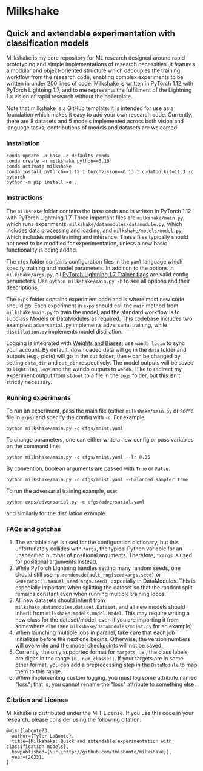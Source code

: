 # Milkshake
## Quick and extendable experimentation with classification models

Milkshake is my core repository for ML research designed around rapid prototyping and simple implementations of research necessities. It features a modular and object-oriented structure which decouples the training workflow from the research code, enabling complex experiments to be written in under 200 lines of code. Milkshake is written in PyTorch 1.12 with PyTorch Lightning 1.7, and to me represents the fulfillment of the Lightning 1.x vision of rapid research without the boilerplate.

Note that milkshake is a GitHub template: it is intended for use as a foundation which makes it easy to add your own research code. Currently, there are 8 datasets and 5 models implemented across both vision and language tasks; contributions of models and datasets are welcomed!

### Installation
```
conda update -n base -c defaults conda
conda create -n milkshake python==3.10
conda activate milkshake
conda install pytorch==1.12.1 torchvision==0.13.1 cudatoolkit=11.3 -c pytorch
python -m pip install -e .
```

### Instructions
The `milkshake` folder contains the base code and is written in PyTorch 1.12 with PyTorch Lightning 1.7. Three important files are `milkshake/main.py`, which runs experiments, `milkshake/datamodules/datamodule.py`, which includes data processing and loading, and `milkshake/models/model.py`, which includes model training and inference. These files typically should not need to be modified for experimentation, unless a new basic functionality is being added.

The `cfgs` folder contains configuration files in the `yaml` language which specify training and model parameters. In addition to the options in `milkshake/args.py`, all [PyTorch Lightning 1.7 Trainer flags](https://pytorch-lightning.readthedocs.io/en/1.7.7/common/trainer.html#trainer-flags) are valid config parameters. Use `python milkshake/main.py -h` to see all options and their descriptions.

The `exps` folder contains experiment code and is where most new code should go. Each experiment in `exps` should call the `main` method from `milkshake/main.py` to train the model, and the standard workflow is to subclass Models or DataModules as required. This codebase includes two examples: `adversarial.py` implements adversarial training, while `distillation.py` implements model distillation.

Logging is integrated with [Weights and Biases](https://docs.wandb.ai/guides); use `wandb login` to sync your account. By default, downloaded data will go in the `data` folder and outputs (e.g., plots) will go in the `out` folder; these can be changed by setting `data_dir` and `out_dir` respectively. The model outputs will be saved to `lightning_logs` and the wandb outputs to `wandb`. I like to redirect my experiment output from `stdout` to a file in the `logs` folder, but this isn't strictly necessary.

### Running experiments

To run an experiment, pass the main file (either `milkshake/main.py` or some file in `exps`) and specify the config with `-c`. For example,

`python milkshake/main.py -c cfgs/mnist.yaml`

To change parameters, one can either write a new config or pass variables on the command line:

`python milkshake/main.py -c cfgs/mnist.yaml --lr 0.05`

By convention, boolean arguments are passed with `True` or `False`:

`python milkshake/main.py -c cfgs/mnist.yaml --balanced_sampler True`

To run the adversarial training example, use:

`python exps/adversarial.py -c cfgs/adversarial.yaml`

and similarly for the distillation example.

### FAQs and gotchas
1. The variable `args` is used for the configuration dictionary, but this unfortunately collides with `*args`, the typical Python variable for an unspecified number of positional arguments. Therefore, `*xargs` is used for positional arguments instead.
2. While PyTorch Lightning handles setting many random seeds, one should still use `np.random.default_rng(seed=args.seed)` or `Generator().manual_seed(args.seed)`, especially in DataModules. This is especially important when splitting the dataset so that the random split remains constant even when running multiple training loops.
3. All new datasets should inherit from `milkshake.datamodules.dataset.Dataset`, and all new models should inherit from `milkshake.models.model.Model`. This may require writing a new class for the dataset/model, even if you are importing it from somewhere else (see `milkshake/datamodules/mnist.py` for an example).
4. When launching multiple jobs in parallel, take care that each job initializes before the next one begins. Otherwise, the version numbers will overwrite and the model checkpoints will not be saved.
5. Currently, the only supported format for `targets`, i.e., the class labels, are digits in the range `[0, num_classes]`. If your targets are in some other format, you can add a preprocessing step in the `DataModule` to map them to this range.
6. When implementing custom logging, you must log some attribute named "loss"; that is, you cannot rename the "loss" attribute to something else.

### Citation and License
Milkshake is distributed under the MIT License. If you use this code in your research, please consider using the following citation:
```
@misc{labonte23,
  author={Tyler LaBonte},
  title={Milkshake: Quick and extendable experimentation with classification models},
  howpublished={\url{http://github.com/tmlabonte/milkshake}},
  year={2023},
}
```
